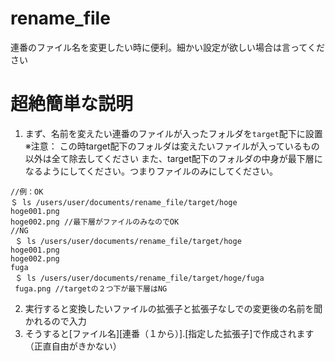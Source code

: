 # rename_file
連番のファイル名を変更したい時に便利。細かい設定が欲しい場合は言ってください

# 超絶簡単な説明
1. まず、名前を変えたい連番のファイルが入ったフォルダを`target`配下に設置
※注意：
この時target配下のフォルダは変えたいファイルが入っているもの以外は全て除去してください
また、target配下のフォルダの中身が最下層になるようにしてください。つまりファイルのみにしてください。
 ```
 //例：OK
 ＄ ls /users/user/documents/rename_file/target/hoge
 hoge001.png 
 hoge002.png //最下層がファイルのみなのでOK
 //NG
  ＄ ls /users/user/documents/rename_file/target/hoge
 hoge001.png 
 hoge002.png
 fuga
  ＄ ls /users/user/documents/rename_file/target/hoge/fuga
  fuga.png //targetの２つ下が最下層はNG
 ```
 
 2. 実行すると変換したいファイルの拡張子と拡張子なしでの変更後の名前を聞かれるので入力  
 3. そうすると[ファイル名][連番（１から）].[指定した拡張子]で作成されます（正直自由がきかない）

